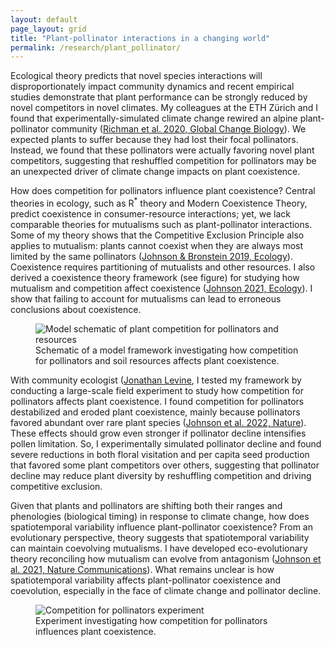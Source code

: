 ```yaml
---
layout: default
page_layout: grid
title: "Plant-pollinator interactions in a changing world"
permalink: /research/plant_pollinator/
---
```


<div class="content-left">
  <p>Ecological theory predicts that novel species interactions will disproportionately impact community dynamics and recent empirical studies demonstrate that plant performance can be strongly reduced by novel competitors in novel climates. My colleagues at the ETH Zürich and I found that experimentally-simulated climate change rewired an alpine plant-pollinator community (<a href="https://chrisajohnson.github.io/publications/" target="_blank" rel="noopener">Richman et al. 2020, Global Change Biology</a>). We expected plants to suffer because they had lost their focal pollinators. Instead, we found that these pollinators were actually favoring novel plant competitors, suggesting that reshuffled competition for pollinators may be an unexpected driver of climate change impacts on plant coexistence.</p>
  <p>How does competition for pollinators influence plant coexistence? Central theories in ecology, such as R<sup>*</sup> theory and Modern Coexistence Theory, predict coexistence in consumer-resource interactions; yet, we lack comparable theories for mutualisms such as plant-pollinator interactions. Some of my theory shows that the Competitive Exclusion Principle also applies to mutualism: plants cannot coexist when they are always most limited by the same pollinators (<a href="https://chrisajohnson.github.io/publications/" target="_blank" rel="noopener">Johnson & Bronstein 2019, Ecology</a>). Coexistence requires partitioning of mutualists and other resources. I also derived a coexistence theory framework (see figure) for studying how mutualism and competition affect coexistence (<a href="https://chrisajohnson.github.io/publications/" target="_blank" rel="noopener">Johnson 2021, Ecology</a>). I show that failing to account for mutualisms can lead to erroneous conclusions about coexistence.</p>
</div>

<div class="content-right">
  <figure>
    <img src="{{ '/images/Competition_pollinators.png' | relative_url }}" alt="Model schematic of plant competition for pollinators and resources" >
    <figcaption>Schematic of a model framework investigating how competition for pollinators and soil resources affects plant coexistence.</figcaption>
  </figure>
</div>

<div class="content-left">
  <p>With community ecologist (<a href="https://levine.princeton.edu/" target="_blank" rel="noopener">Jonathan Levine</a>, I tested my framework by conducting a large-scale field experiment to study how competition for pollinators affects plant coexistence. I found competition for pollinators destabilized and eroded plant coexistence, mainly because pollinators favored abundant over rare plant species (<a href="https://chrisajohnson.github.io/publications/" target="_blank" rel="noopener">Johnson et al. 2022, Nature</a>). These effects should grow even stronger if pollinator decline intensifies pollen limitation. So, I experimentally simulated pollinator decline and found severe reductions in both floral visitation and per capita seed production that favored some plant competitors over others, suggesting that pollinator decline may reduce plant diversity by reshuffling competition and driving competitive exclusion.</p>
  <p>Given that plants and pollinators are shifting both their ranges and phenologies (biological timing) in response to climate change, how does spatiotemporal variability influence plant-pollinator coexistence? From an evolutionary perspective, theory suggests that spatiotemporal variability can maintain coevolving mutualisms. I have developed eco-evolutionary theory reconciling how mutualism can evolve from antagonism (<a href="https://chrisajohnson.github.io/publications/" target="_blank" rel="noopener">Johnson et al. 2021, Nature Communications</a>). What remains unclear is how spatiotemporal variability affects plant-pollinator coexistence and coevolution, especially in the face of climate change and pollinator decline.</p>
</div>

<div class="content-right">
  <figure>
    <img src="{{ '/images/Pollinator_experiment.jpg' | relative_url }}" alt="Competition for pollinators experiment" >
    <figcaption>Experiment investigating how competition for pollinators influences plant coexistence.</figcaption>
  </figure>
</div>
